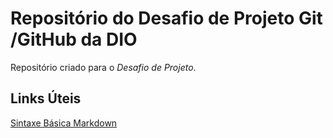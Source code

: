 # Repositório do Desafio de Projeto Git /GitHub da DIO
Repositório criado para o *Desafio de Projeto*.


## Links Úteis

[Sintaxe Básica Markdown](https://www.markdownguide.org/basic-syntax/)
